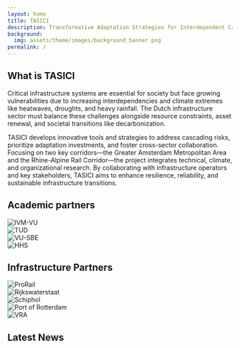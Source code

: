 ```yaml
---
layout: home
title: TASICI
description: Transformative Adaptation Strategies for Interdependent Critical Infrastructure
background:
  img: assets/theme/images/background_banner.png
permalink: /
---
```


## What is TASICI
Critical infrastructure systems are essential for society but face growing vulnerabilities due to increasing interdependencies and climate extremes like heatwaves, droughts, and heavy rainfall. The Dutch infrastructure sector must balance these challenges alongside resource constraints, asset renewal, and societal transitions like decarbonization. 

TASICI develops innovative tools and strategies to address cascading risks, prioritize adaptation investments, and foster cross-sector collaboration. Focusing on two key corridors—the Greater Amsterdam Metropolitan Area and the Rhine-Alpine Rail Corridor—the project integrates technical, climate, and organizational research. By collaborating with infrastructure operators and key stakeholders, TASICI aims to enhance resilience, reliability, and sustainable infrastructure transitions.

## Academic partners

<div class="row text-center py-4">
  <div class="col-12 col-md-6 mb-4">
    <img src="assets/images/ivm-vu.png" alt="IVM-VU" class="img-fluid" style="max-height: 80px;">
  </div>
  <div class="col-12 col-md-6 mb-4">
    <img src="assets/images/tudelft.png" alt="TUD" class="img-fluid" style="max-height: 80px;">
  </div>
  <div class="col-12 col-md-6 mb-4">
    <img src="assets/images/vu-sbe.png" alt="VU-SBE" class="img-fluid" style="max-height: 80px;">
  </div>
  <div class="col-12 col-md-6 mb-4">
    <img src="assets/images/hhs.png" alt="HHS" class="img-fluid" style="max-height: 80px;">
  </div>
</div>

## Infrastructure Partners

<div class="row text-center py-4">
  <div class="col-6 col-md-4 col-lg-2 mb-4">
    <img src="assets/images/prorail.png" alt="ProRail" class="img-fluid" style="max-height: 70px;">
  </div>
  <div class="col-6 col-md-4 col-lg-2 mb-4">
    <img src="assets/images/rws.png" alt="Rijkswaterstaat" class="img-fluid" style="max-height: 70px;">
  </div>
  <div class="col-6 col-md-4 col-lg-2 mb-4">
    <img src="assets/images/schiphol.png" alt="Schiphol" class="img-fluid" style="max-height: 70px;">
  </div>
  <div class="col-6 col-md-4 col-lg-2 mb-4">
    <img src="assets/images/portdam.png" alt="Port of Rotterdam" class="img-fluid" style="max-height: 70px;">
  </div>
  <div class="col-6 col-md-4 col-lg-2 mb-4">
    <img src="assets/images/vra.png" alt="VRA" class="img-fluid" style="max-height: 70px;">
  </div>
</div>

## Latest News
